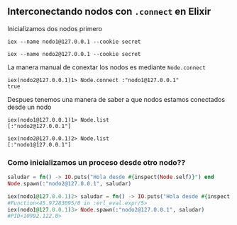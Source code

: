 ## Interconectando nodos con `.connect` en Elixir

Inicializamos dos nodos primero

```
iex --name nodo1@127.0.0.1 --cookie secret
```

```
iex --name nodo2@127.0.0.1 --cookie secret
```

La manera manual de conextar los nodos es mediante `Node.connect`

```
iex(nodo2@127.0.0.1)1> Node.connect :"nodo1@127.0.0.1"
true
```

Despues tenemos una manera de saber a que nodos estamos conectados desde un nodo

```
iex(nodo1@127.0.0.1)1> Node.list
[:"nodo2@127.0.0.1"]
```

```
iex(nodo2@127.0.0.1)2> Node.list
[:"nodo1@127.0.0.1"]
```

### Como inicializamos un proceso desde otro nodo??

```elixir
saludar = fn() -> IO.puts("Hola desde #{inspect(Node.self)}") end
Node.spawn(:"nodo2@127.0.0.1", saludar)
````

```elixir
iex(nodo1@127.0.0.1)2> saludar = fn() -> IO.puts("Hola desde #{inspect(Node.self)}") end
#Function<45.97283095/0 in :erl_eval.expr/5>
iex(nodo1@127.0.0.1)3> Node.spawn(:"nodo2@127.0.0.1", saludar)
#PID<10992.122.0>
```